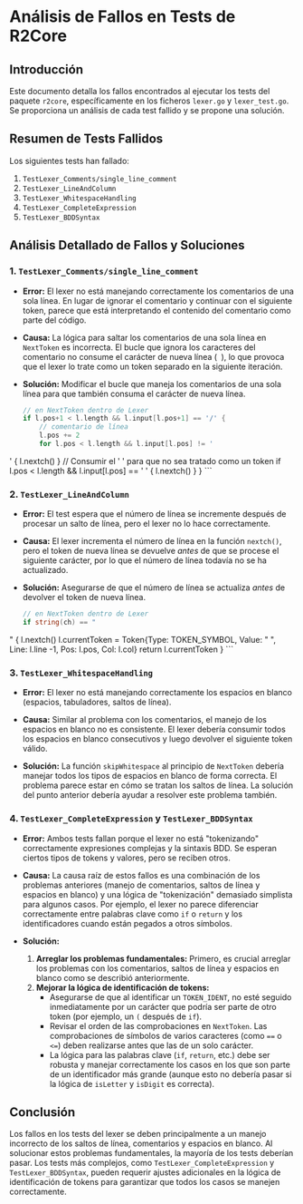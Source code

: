 
# Análisis de Fallos en Tests de R2Core

## Introducción

Este documento detalla los fallos encontrados al ejecutar los tests del paquete `r2core`, específicamente en los ficheros `lexer.go` y `lexer_test.go`. Se proporciona un análisis de cada test fallido y se propone una solución.

## Resumen de Tests Fallidos

Los siguientes tests han fallado:

1.  `TestLexer_Comments/single_line_comment`
2.  `TestLexer_LineAndColumn`
3.  `TestLexer_WhitespaceHandling`
4.  `TestLexer_CompleteExpression`
5.  `TestLexer_BDDSyntax`

## Análisis Detallado de Fallos y Soluciones

### 1. `TestLexer_Comments/single_line_comment`

*   **Error:** El lexer no está manejando correctamente los comentarios de una sola línea. En lugar de ignorar el comentario y continuar con el siguiente token, parece que está interpretando el contenido del comentario como parte del código.

*   **Causa:** La lógica para saltar los comentarios de una sola línea en `NextToken` es incorrecta. El bucle que ignora los caracteres del comentario no consume el carácter de nueva línea (`
`), lo que provoca que el lexer lo trate como un token separado en la siguiente iteración.

*   **Solución:** Modificar el bucle que maneja los comentarios de una sola línea para que también consuma el carácter de nueva línea.

    ```go
    // en NextToken dentro de Lexer
    if l.pos+1 < l.length && l.input[l.pos+1] == '/' {
        // comentario de línea
        l.pos += 2
        for l.pos < l.length && l.input[l.pos] != '
' {
            l.nextch()
        }
        // Consumir el '
' para que no sea tratado como un token
        if l.pos < l.length && l.input[l.pos] == '
' {
            l.nextch()
        }
    }
    ```

### 2. `TestLexer_LineAndColumn`

*   **Error:** El test espera que el número de línea se incremente después de procesar un salto de línea, pero el lexer no lo hace correctamente.

*   **Causa:** El lexer incrementa el número de línea en la función `nextch()`, pero el token de nueva línea se devuelve *antes* de que se procese el siguiente carácter, por lo que el número de línea todavía no se ha actualizado.

*   **Solución:** Asegurarse de que el número de línea se actualiza *antes* de devolver el token de nueva línea.

    ```go
    // en NextToken dentro de Lexer
    if string(ch) == "
" {
        l.nextch()
        l.currentToken = Token{Type: TOKEN_SYMBOL, Value: "
", Line: l.line -1, Pos: l.pos, Col: l.col}
        return l.currentToken
    }
    ```

### 3. `TestLexer_WhitespaceHandling`

*   **Error:** El lexer no está manejando correctamente los espacios en blanco (espacios, tabuladores, saltos de línea).

*   **Causa:** Similar al problema con los comentarios, el manejo de los espacios en blanco no es consistente. El lexer debería consumir todos los espacios en blanco consecutivos y luego devolver el siguiente token válido.

*   **Solución:** La función `skipWhitespace` al principio de `NextToken` debería manejar todos los tipos de espacios en blanco de forma correcta. El problema parece estar en cómo se tratan los saltos de línea. La solución del punto anterior debería ayudar a resolver este problema también.

### 4. `TestLexer_CompleteExpression` y `TestLexer_BDDSyntax`

*   **Error:** Ambos tests fallan porque el lexer no está "tokenizando" correctamente expresiones complejas y la sintaxis BDD. Se esperan ciertos tipos de tokens y valores, pero se reciben otros.

*   **Causa:** La causa raíz de estos fallos es una combinación de los problemas anteriores (manejo de comentarios, saltos de línea y espacios en blanco) y una lógica de "tokenización" demasiado simplista para algunos casos. Por ejemplo, el lexer no parece diferenciar correctamente entre palabras clave como `if` o `return` y los identificadores cuando están pegados a otros símbolos.

*   **Solución:**

    1.  **Arreglar los problemas fundamentales:** Primero, es crucial arreglar los problemas con los comentarios, saltos de línea y espacios en blanco como se describió anteriormente.
    2.  **Mejorar la lógica de identificación de tokens:**
        *   Asegurarse de que al identificar un `TOKEN_IDENT`, no esté seguido inmediatamente por un carácter que podría ser parte de otro token (por ejemplo, un `(` después de `if`).
        *   Revisar el orden de las comprobaciones en `NextToken`. Las comprobaciones de símbolos de varios caracteres (como `==` o `<=`) deben realizarse antes que las de un solo carácter.
        *   La lógica para las palabras clave (`if`, `return`, etc.) debe ser robusta y manejar correctamente los casos en los que son parte de un identificador más grande (aunque esto no debería pasar si la lógica de `isLetter` y `isDigit` es correcta).

## Conclusión

Los fallos en los tests del lexer se deben principalmente a un manejo incorrecto de los saltos de línea, comentarios y espacios en blanco. Al solucionar estos problemas fundamentales, la mayoría de los tests deberían pasar. Los tests más complejos, como `TestLexer_CompleteExpression` y `TestLexer_BDDSyntax`, pueden requerir ajustes adicionales en la lógica de identificación de tokens para garantizar que todos los casos se manejen correctamente.

